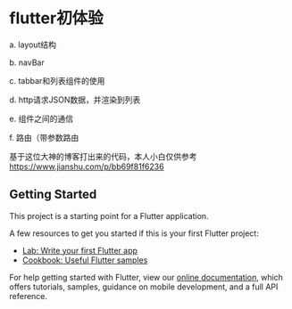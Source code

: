 # flutter初体验

a. layout结构

b. navBar 

c. tabbar和列表组件的使用

d. http请求JSON数据，并渲染到列表

e. 组件之间的通信

f.  路由（带参数路由

基于这位大神的博客打出来的代码，本人小白仅供参考
https://www.jianshu.com/p/bb69f81f6236

## Getting Started

This project is a starting point for a Flutter application.

A few resources to get you started if this is your first Flutter project:

- [Lab: Write your first Flutter app](https://flutter.dev/docs/get-started/codelab)
- [Cookbook: Useful Flutter samples](https://flutter.dev/docs/cookbook)

For help getting started with Flutter, view our 
[online documentation](https://flutter.dev/docs), which offers tutorials, 
samples, guidance on mobile development, and a full API reference.
